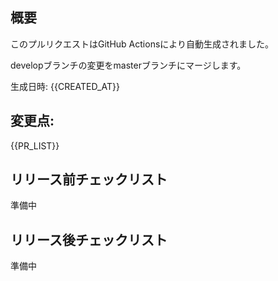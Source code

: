 ## 概要

このプルリクエストはGitHub Actionsにより自動生成されました。

developブランチの変更をmasterブランチにマージします。

生成日時: {{CREATED_AT}}

## 変更点:
{{PR_LIST}}

## リリース前チェックリスト

準備中

## リリース後チェックリスト

準備中